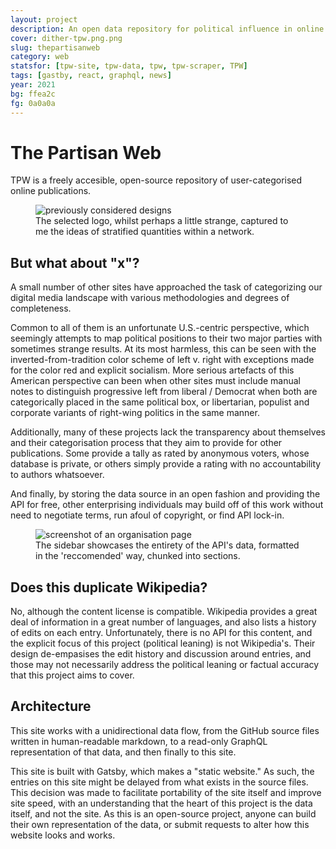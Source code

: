 ```yaml
---
layout: project
description: An open data repository for political influence in online media
cover: dither-tpw.png.png
slug: thepartisanweb
category: web
statsfor: [tpw-site, tpw-data, tpw, tpw-scraper, TPW]
tags: [gastby, react, graphql, news]
year: 2021
bg: ffea2c
fg: 0a0a0a
---
```


# The Partisan Web

TPW is a freely accesible, open-source repository of user-categorised online publications.

<figure>
	<img src="/assets/img/work/tpw/dither-logos.png.png" alt="previously considered designs" />
	<figcaption>The selected logo, whilst perhaps a little strange, captured to me the ideas of stratified quantities within a network.</figcaption>
</figure>


## But what about "x"?

A small number of other sites have approached the task of categorizing our digital media landscape with various methodologies and degrees of completeness.

Common to all of them is an unfortunate U.S.-centric perspective, which seemingly attempts to map political positions to their two major parties with sometimes strange results. At its most harmless, this can be seen with the inverted-from-tradition color scheme of left v. right with exceptions made for the color red and explicit socialism. More serious artefacts of this American perspective can been when other sites must include manual notes to distinguish progressive left from liberal / Democrat when both are categorically placed in the same political box, or libertarian, populist and corporate variants of right-wing politics in the same manner.

Additionally, many of these projects lack the transparency about themselves and their categorisation process that they aim to provide for other publications. Some provide a tally as rated by anonymous voters, whose database is private, or others simply provide a rating with no accountability to authors whatsoever.

And finally, by storing the data source in an open fashion and providing the API for free, other enterprising individuals may build off of this work without need to negotiate terms, run afoul of copyright, or find API lock-in.

<figure>
	<img src="/assets/img/work/tpw/dither-page.png.png" alt="screenshot of an organisation page" />
	<figcaption>The sidebar showcases the entirety of the API's data, formatted in the 'reccomended' way, chunked into sections.</figcaption>
</figure>

## Does this duplicate Wikipedia?

No, although the content license is compatible. Wikipedia provides a great deal of information in a great number of languages, and also lists a history of edits on each entry. Unfortunately, there is no API for this content, and the explicit focus of this project (political leaning) is not Wikipedia's. Their design de-empasises the edit history and discussion around entries, and those may not necessarily address the political leaning or factual accuracy that this project aims to cover.

## Architecture

This site works with a unidirectional data flow, from the GitHub source files written in human-readable markdown, to a read-only GraphQL representation of that data, and then finally to this site.

This site is built with Gatsby, which makes a "static website." As such, the entries on this site might be delayed from what exists in the source files. This decision was made to facilitate portability of the site itself and improve site speed, with an understanding that the heart of this project is the data itself, and not the site. As this is an open-source project, anyone can build their own representation of the data, or submit requests to alter how this website looks and works.
